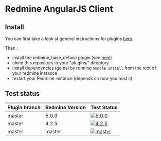Redmine AngularJS Client
========================

Install
-------

You can first take a look at general instructions for plugins [here](http://www.redmine.org/wiki/redmine/Plugins).

Then :

* install the redmine_base_deface plugin (see [here](https://github.com/jbbarth/redmine_base_deface))
* clone this repository in your "plugins/" directory
* install dependencies (gems) by running `bundle install` from the root of your redmine instance
* restart your Redmine instance (depends on how you host it)

Test status
----------


|Plugin branch| Redmine Version | Test Status      |
|-------------|-----------------|------------------|
|master       | 5.0.0           | [![5.0.0][1]][5] |
|master       | 4.2.5           | [![4.2.5][2]][5] |
|master       | master          | [![master][4]][5]|

[1]: https://github.com/nanego/redmine_angular_ui/actions/workflows/5_0_0.yml/badge.svg
[2]: https://github.com/nanego/redmine_angular_ui/actions/workflows/4_2_5.yml/badge.svg
[4]: https://github.com/nanego/redmine_angular_ui/actions/workflows/master.yml/badge.svg
[5]: https://github.com/nanego/redmine_angular_ui/actions

